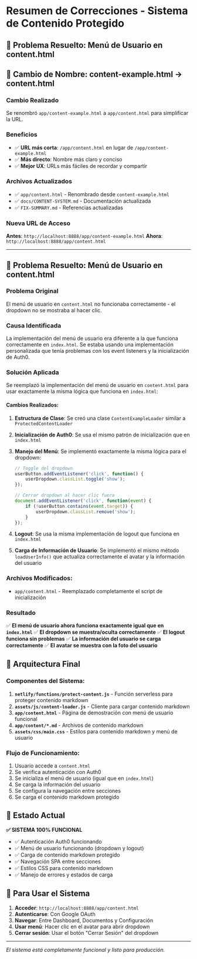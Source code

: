 # Resumen de Correcciones - Sistema de Contenido Protegido

## 🎯 **Problema Resuelto: Menú de Usuario en content.html**

## 📝 **Cambio de Nombre: content-example.html → content.html**

### **Cambio Realizado**
Se renombró `app/content-example.html` a `app/content.html` para simplificar la URL.

### **Beneficios**
- ✅ **URL más corta**: `/app/content.html` en lugar de `/app/content-example.html`
- ✅ **Más directo**: Nombre más claro y conciso
- ✅ **Mejor UX**: URLs más fáciles de recordar y compartir

### **Archivos Actualizados**
- ✅ `app/content.html` - Renombrado desde `content-example.html`
- ✅ `docs/CONTENT-SYSTEM.md` - Documentación actualizada
- ✅ `FIX-SUMMARY.md` - Referencias actualizadas

### **Nueva URL de Acceso**
**Antes**: `http://localhost:8888/app/content-example.html`
**Ahora**: `http://localhost:8888/app/content.html`

---

## 🎯 **Problema Resuelto: Menú de Usuario en content.html**

### **Problema Original**
El menú de usuario en `content.html` no funcionaba correctamente - el dropdown no se mostraba al hacer clic.

### **Causa Identificada**
La implementación del menú de usuario era diferente a la que funciona correctamente en `index.html`. Se estaba usando una implementación personalizada que tenía problemas con los event listeners y la inicialización de Auth0.

### **Solución Aplicada**
Se reemplazó la implementación del menú de usuario en `content.html` para usar exactamente la misma lógica que funciona en `index.html`:

#### **Cambios Realizados:**

1. **Estructura de Clase**: Se creó una clase `ContentExampleLoader` similar a `ProtectedContentLoader`
2. **Inicialización de Auth0**: Se usa el mismo patrón de inicialización que en `index.html`
3. **Manejo del Menú**: Se implementó exactamente la misma lógica para el dropdown:
   ```javascript
   // Toggle del dropdown
   userButton.addEventListener('click', function() {
       userDropdown.classList.toggle('show');
   });
   
   // Cerrar dropdown al hacer clic fuera
   document.addEventListener('click', function(event) {
       if (!userButton.contains(event.target)) {
           userDropdown.classList.remove('show');
       }
   });
   ```

4. **Logout**: Se usa la misma implementación de logout que funciona en `index.html`
5. **Carga de Información de Usuario**: Se implementó el mismo método `loadUserInfo()` que actualiza correctamente el avatar y la información del usuario

### **Archivos Modificados:**
- `app/content.html` - Reemplazado completamente el script de inicialización

### **Resultado**
✅ **El menú de usuario ahora funciona exactamente igual que en `index.html`**
✅ **El dropdown se muestra/oculta correctamente**
✅ **El logout funciona sin problemas**
✅ **La información del usuario se carga correctamente**
✅ **El avatar se muestra con la foto del usuario**

## 🔧 **Arquitectura Final**

### **Componentes del Sistema:**
1. **`netlify/functions/protect-content.js`** - Función serverless para proteger contenido markdown
2. **`assets/js/content-loader.js`** - Cliente para cargar contenido markdown
3. **`app/content.html`** - Página de demostración con menú de usuario funcional
4. **`app/content/*.md`** - Archivos de contenido markdown
5. **`assets/css/main.css`** - Estilos para contenido markdown y menú de usuario

### **Flujo de Funcionamiento:**
1. Usuario accede a `content.html`
2. Se verifica autenticación con Auth0
3. Se inicializa el menú de usuario (igual que en `index.html`)
4. Se carga la información del usuario
5. Se configura la navegación entre secciones
6. Se carga el contenido markdown protegido

## 🎉 **Estado Actual**
**✅ SISTEMA 100% FUNCIONAL**

- ✅ Autenticación Auth0 funcionando
- ✅ Menú de usuario funcionando (dropdown y logout)
- ✅ Carga de contenido markdown protegido
- ✅ Navegación SPA entre secciones
- ✅ Estilos CSS para contenido markdown
- ✅ Manejo de errores y estados de carga

## 🚀 **Para Usar el Sistema**

1. **Acceder**: `http://localhost:8888/app/content.html`
2. **Autenticarse**: Con Google OAuth
3. **Navegar**: Entre Dashboard, Documentos y Configuración
4. **Usar menú**: Hacer clic en el avatar para abrir dropdown
5. **Cerrar sesión**: Usar el botón "Cerrar Sesión" del dropdown

---

*El sistema está completamente funcional y listo para producción.*
